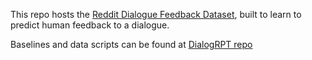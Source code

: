 This repo hosts the [Reddit Dialogue Feedback Dataset](https://dialogfeedback.github.io/), built to learn to predict human feedback to a dialogue.

Baselines and data scripts can be found at [DialogRPT repo](https://github.com/golsun/DialogRPT)
